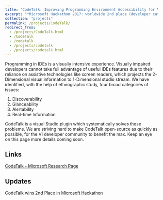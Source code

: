 ```yaml
---
title: "CodeTalk: Improving Programming Environment Accessibility for Visually Impaired Developers"
excerpt: "*Microsoft Hackathon 2017: worldwide 2nd place (developer category)*"
collection: "projects"
permalink: /projects/CodeTalk/
redirect_from:
  - /projects/CodeTalk.html
  - /CodeTalk
  - /codetalk
  - /projects/codetalk
  - /projects/codetalk.html
---
```


Programming in IDEs is a visually intensive experience. Visually impaired developers cannot take full advantage of useful IDEs features due to their reliance on assistive technologies like screen readers, which projects the 2-Dimensional visual information to 1-Dimensional studio stream. We have identified, with the help of ethnographic study, four broad categories of issues:  
1. Discoverability
2. Glanceability
3. Alertability
4. Real-time Information

CodeTalk is a visual Studio plugin which systematically solves these problems. We are striving hard to make CodeTalk open-source as quickly as possible, for the VI developer community to benefit the max. Keep an eye on this page more details coming soon.

Links
---
[CodeTalk - Microsoft Research Page](https://www.microsoft.com/en-us/research/project/codetalk/)

Updates
---
[CodeTalk wins 2nd Place in Microsoft Hackathon](https://priyan.info/posts/CodeTalkWins)